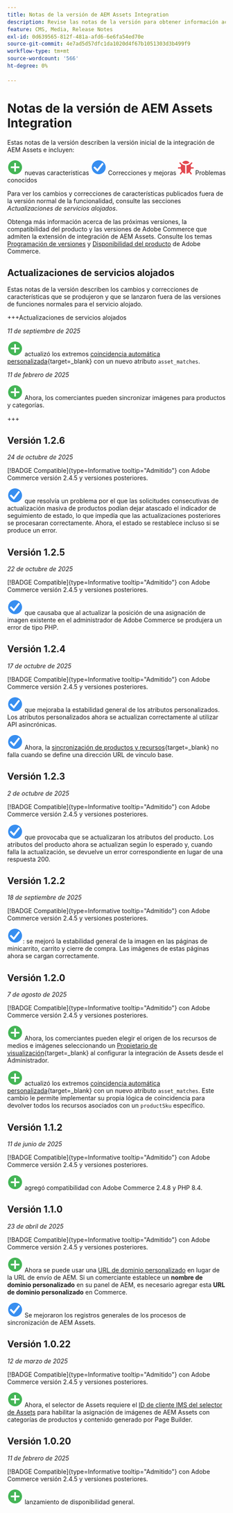 ```yaml
---
title: Notas de la versión de AEM Assets Integration
description: Revise las notas de la versión para obtener información acerca de todas las versiones de integración de AEM Assets.
feature: CMS, Media, Release Notes
exl-id: 0d639565-812f-481a-afd6-6e6fa54ed70e
source-git-commit: 4e7ad5d57dfc1da1020d4f67b1051303d3b499f9
workflow-type: tm+mt
source-wordcount: '566'
ht-degree: 0%

---
```


# Notas de la versión de AEM Assets Integration

Estas notas de la versión describen la versión inicial de la integración de AEM Assets e incluyen:

![Nuevas](../assets/new.svg) nuevas características
![Se ha corregido un problema](../assets/fix.svg) Correcciones y mejoras
![Problema conocido](../assets/bug.svg) Problemas conocidos

Para ver los cambios y correcciones de características publicados fuera de la versión normal de la funcionalidad, consulte las secciones _Actualizaciones de servicios alojados_.

Obtenga más información acerca de las próximas versiones, la compatibilidad del producto y las versiones de Adobe Commerce que admiten la extensión de integración de AEM Assets. Consulte los temas [Programación de versiones](https://experienceleague.adobe.com/en/docs/commerce-operations/release/planning/schedule) y [Disponibilidad del producto](https://experienceleague.adobe.com/en/docs/commerce-operations/release/product-availability) de Adobe Commerce.

## Actualizaciones de servicios alojados

Estas notas de la versión describen los cambios y correcciones de características que se produjeron y que se lanzaron fuera de las versiones de funciones normales para el servicio alojado.

+++Actualizaciones de servicios alojados

_11 de septiembre de 2025_

![Nuevo problema](../assets/new.svg) actualizó los extremos [coincidencia automática personalizada](https://experienceleague.adobe.com/en/docs/commerce/aem-assets-integration/synchronize/custom-match){target=_blank} con un nuevo atributo `asset_matches`.

_11 de febrero de 2025_

![Nuevo problema](../assets/new.svg) Ahora, los comerciantes pueden sincronizar imágenes para productos y categorías.

+++

## Versión 1.2.6

_24 de octubre de 2025_

[!BADGE Compatible]{type=Informative tooltip="Admitido"} con Adobe Commerce versión 2.4.5 y versiones posteriores.

![Se ha solucionado un problema](../assets/fix.svg)<!-- Issue ACAP-1163 --> que resolvía un problema por el que las solicitudes consecutivas de actualización masiva de productos podían dejar atascado el indicador de seguimiento de estado, lo que impedía que las actualizaciones posteriores se procesaran correctamente. Ahora, el estado se restablece incluso si se produce un error.

## Versión 1.2.5

_22 de octubre de 2025_

[!BADGE Compatible]{type=Informative tooltip="Admitido"} con Adobe Commerce versión 2.4.5 y versiones posteriores.

![Se ha corregido un problema](../assets/fix.svg)<!-- Issue ACAP-1161 --> que causaba que al actualizar la posición de una asignación de imagen existente en el administrador de Adobe Commerce se produjera un error de tipo PHP.

## Versión 1.2.4

_17 de octubre de 2025_

[!BADGE Compatible]{type=Informative tooltip="Admitido"} con Adobe Commerce versión 2.4.5 y versiones posteriores.

![Se ha corregido un problema](../assets/fix.svg)<!-- Issue ACAP-1155 --> que mejoraba la estabilidad general de los atributos personalizados. Los atributos personalizados ahora se actualizan correctamente al utilizar API asincrónicas.

![Se ha corregido un problema](../assets/fix.svg)<!-- Issue ACAP-1074 --> Ahora, la [sincronización de productos y recursos](https://experienceleague.adobe.com/en/docs/commerce-admin/stores-sales/site-store/store-urls#configure-the-base-url){target=_blank} no falla cuando se define una dirección URL de vínculo base.

## Versión 1.2.3

_2 de octubre de 2025_

[!BADGE Compatible]{type=Informative tooltip="Admitido"} con Adobe Commerce versión 2.4.5 y versiones posteriores.

![Se ha corregido un problema](../assets/fix.svg)<!-- Issue ACAP-1135 --> que provocaba que se actualizaran los atributos del producto. Los atributos del producto ahora se actualizan según lo esperado y, cuando falla la actualización, se devuelve un error correspondiente en lugar de una respuesta 200.

## Versión 1.2.2

_18 de septiembre de 2025_

[!BADGE Compatible]{type=Informative tooltip="Admitido"} con Adobe Commerce versión 2.4.5 y versiones posteriores.

![Se corrigió un problema](../assets/fix.svg)<!-- Issue ACAP-1110 -->: se mejoró la estabilidad general de la imagen en las páginas de minicarrito, carrito y cierre de compra. Las imágenes de estas páginas ahora se cargan correctamente.

## Versión 1.2.0

_7 de agosto de 2025_

[!BADGE Compatible]{type=Informative tooltip="Admitido"} con Adobe Commerce versión 2.4.5 y versiones posteriores.

![Nuevo problema](../assets/new.svg)<!-- Issue ACAP-1018 --> Ahora, los comerciantes pueden elegir el origen de los recursos de medios e imágenes seleccionando un [Propietario de visualización](https://experienceleague.adobe.com/en/docs/commerce/aem-assets-integration/get-started/setup-synchronization){target=_blank} al configurar la integración de Assets desde el Administrador.

![Nuevo problema](../assets/new.svg)<!-- Issue ACAP-1078 --> actualizó los extremos [coincidencia automática personalizada](https://experienceleague.adobe.com/en/docs/commerce/aem-assets-integration/synchronize/custom-match){target=_blank} con un nuevo atributo `asset_matches`. Este cambio le permite implementar su propia lógica de coincidencia para devolver todos los recursos asociados con un `productSku` específico.

## Versión 1.1.2

_11 de junio de 2025_

[!BADGE Compatible]{type=Informative tooltip="Admitido"} con Adobe Commerce versión 2.4.5 y versiones posteriores.

![Nuevo problema](../assets/new.svg)<!-- Issue ACAP-1041 --> agregó compatibilidad con Adobe Commerce 2.4.8 y PHP 8.4.

## Versión 1.1.0

_23 de abril de 2025_

[!BADGE Compatible]{type=Informative tooltip="Admitido"} con Adobe Commerce versión 2.4.5 y versiones posteriores.

![Nuevo problema](../assets/new.svg)<!-- Issue ACAP-955 --> Ahora se puede usar una [URL de dominio personalizado](https://experienceleague.adobe.com/en/docs/commerce/aem-assets-integration/get-started/setup-synchronization#optional-configure-the-custom-domain-url) en lugar de la URL de envío de AEM. Si un comerciante establece un **nombre de dominio personalizado** en su panel de AEM, es necesario agregar esta **URL de dominio personalizado** en Commerce.

![Se corrigió un problema](../assets/fix.svg)<!-- Issue ACAP-987 --> Se mejoraron los registros generales de los procesos de sincronización de AEM Assets.

## Versión 1.0.22

_12 de marzo de 2025_

[!BADGE Compatible]{type=Informative tooltip="Admitido"} con Adobe Commerce versión 2.4.5 y versiones posteriores.

![Nuevo problema](../assets/new.svg)<!-- Issue ACAP-xx --> Ahora, el selector de Assets requiere el [ID de cliente IMS del selector de Assets](https://experienceleague.adobe.com/en/docs/commerce/aem-assets-integration/get-started/setup-synchronization) para habilitar la asignación de imágenes de AEM Assets con categorías de productos y contenido generado por Page Builder.

## Versión 1.0.20

_11 de febrero de 2025_

[!BADGE Compatible]{type=Informative tooltip="Admitido"} con Adobe Commerce versión 2.4.5 y versiones posteriores.

![Nuevo](../assets/new.svg)<!-- Issue ACAP-xx --> lanzamiento de disponibilidad general.
